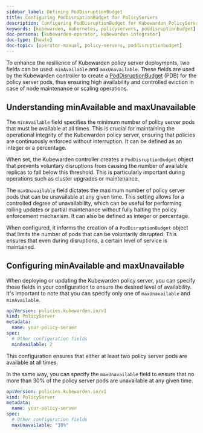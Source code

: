 ```yaml
---
sidebar_label: Defining PodDisruptionBudget
title: Configuring PodDisruptionBudget for PolicyServers
description: Configuring PodDisruptionBudget for Kubewarden PolicyServers.
keywords: [kubewarden, kubernetes, policyservers, poddisruptionbudget]
doc-persona: [kubewarden-operator, kubewarden-integrator]
doc-type: [howto]
doc-topic: [operator-manual, policy-servers, poddisruptionbudget]
---
```


To enhance the resilience of Kubewarden policy server deployments, two fields
can be used: `minAvailable` and `maxUnavailable`. These fields are used by the
Kubewarden controller to create a
[PodDisruptionBudget](https://kubernetes.io/docs/tasks/run-application/configure-pdb/)
(PDB) for the policy server pods, thus ensuring high availability and
controlled eviction in case of node maintenance or scaling operations.

## Understanding minAvailable and maxUnavailable 

The `minAvailable` field specifies the minimum number of policy server pods
that must be available at all times. This is crucial for maintaining the
operational integrity of the Kubewarden policy server, ensuring that policies
are continuously enforced without interruption. It can be defined as an integer or a
percentage.

When set, the Kubewarden controller creates a `PodDisruptionBudget` object that prevents
voluntary disruptions from causing the number of available replicas to fall
below this threshold. This is particularly important during operations such as
cluster upgrades or maintenance.

The `maxUnavailable` field dictates the maximum number of policy server pods
that can be unavailable at any given time. This setting allows for a controlled
degree of unavailability, which can be useful for performing rolling updates or
partial maintenance without fully halting the policy enforcement mechanism. It 
can also be defined as integer or percentage.

When configured, it informs the creation of a `PodDisruptionBudget` object that limits
the number of pods that can be voluntarily disrupted. This ensures that even
during disruptions, a certain level of service is maintained.

## Configuring minAvailable and maxUnavailable

When deploying or updating the Kubewarden policy server, you can specify these
fields in your configuration to ensure the desired level of availability. It's
important to note that you can specify only one of `maxUnavailable` and
`minAvailable`.

``` yaml
apiVersion: policies.kubewarden.io/v1
kind: PolicyServer
metadata:
  name: your-policy-server
spec:
  # Other configuration fields
  minAvailable: 2
```

This configuration ensures that either at least two policy server pods are
available at all times.

In the same way, you can specify the `maxUnavailable` field to ensure that no
more than 30% of the policy server pods are unavailable at any given time.

``` yaml
apiVersion: policies.kubewarden.io/v1
kind: PolicyServer
metadata:
  name: your-policy-server
spec:
  # Other configuration fields
  maxUnavailable: "30%"
```

